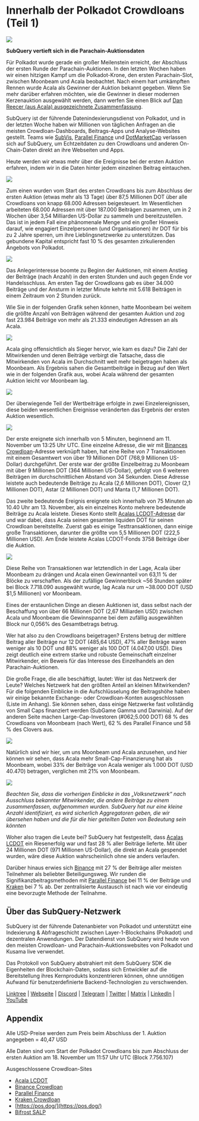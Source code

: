 # Innerhalb der Polkadot Crowdloans (Teil 1)

![](https://miro.medium.com/max/2400/1*JvR4YsstF6OHG3mTr_1Seg.png)

**SubQuery vertieft sich in die Parachain-Auktionsdaten**

Für Polkadot wurde gerade ein großer Meilenstein erreicht, der Abschluss der ersten Runde der Parachain-Auktionen. In den letzten Wochen haben wir einen hitzigen Kampf um die Polkadot-Krone, den ersten Parachain-Slot, zwischen Moonbeam und Acala beobachtet. Nach einem hart umkämpften Rennen wurde Acala als Gewinner der Auktion bekannt gegeben. Wenn Sie mehr darüber erfahren möchten, wie die Gewinner in dieser modernen Kerzenauktion ausgewählt werden, dann werfen Sie einen Blick auf [Dan Reecer (aus Acala) ausgezeichnete Zusammenfassung](https://twitter.com/danreecer_/status/1364646604024786949).

SubQuery ist der führende Datenindexierungsdienst von Polkadot, und in der letzten Woche haben wir Millionen von täglichen Anfragen an die meisten Crowdloan-Dashboards, Beitrags-Apps und Analyse-Websites gestellt. Teams wie [SubVis](https://www.subvis.io/), [Parallel Finance](https://parallel.fi/) und [DotMarketCap](https://dotmarketcap.com/) verlassen sich auf SubQuery, um Echtzeitdaten zu den Crowdloans und anderen On-Chain-Daten direkt an ihre Webseiten und Apps.

Heute werden wir etwas mehr über die Ereignisse bei der ersten Auktion erfahren, indem wir in die Daten hinter jedem einzelnen Beitrag eintauchen.

![](https://miro.medium.com/max/2400/0*Pcp3KJvC5eyP2KQ3)

Zum einen wurden vom Start des ersten Crowdloans bis zum Abschluss der ersten Auktion (etwas mehr als 13 Tage) über 87,5 Millionen DOT über alle Crowdloans von knapp 68.000 Adressen beigesteuert. Im Wesentlichen arbeiteten 68.000 Adressen mit über 187.000 Beiträgen zusammen, um in 2 Wochen über 3,54 Milliarden US-Dollar zu sammeln und bereitzustellen. Das ist in jedem Fall eine phänomenale Menge und ein großer Hinweis darauf, wie engagiert Einzelpersonen (und Organisationen) ihr DOT für bis zu 2 Jahre sperren, um ihre Lieblingsnetzwerke zu unterstützen. Das gebundene Kapital entspricht fast 10 % des gesamten zirkulierenden Angebots von Polkadot.

![](https://miro.medium.com/max/2400/0*-ovBJnjxAKfeB81Y)

Das Anlegerinteresse boomte zu Beginn der Auktionen, mit einem Anstieg der Beiträge (nach Anzahl) in den ersten Stunden und auch gegen Ende vor Handelsschluss. Am ersten Tag der Crowdloans gab es über 34.000 Beiträge und der Ansturm in letzter Minute kehrte mit 5.618 Beiträgen in einem Zeitraum von 2 Stunden zurück.

Wie Sie in der folgenden Grafik sehen können, hatte Moonbeam bei weitem die größte Anzahl von Beiträgen während der gesamten Auktion und zog fast 23.984 Beiträge von mehr als 21.333 eindeutigen Adressen an als Acala.

![](https://miro.medium.com/max/2400/0*MSHfjnu7KmMvDmnY)

Acala ging offensichtlich als Sieger hervor, wie kam es dazu? Die Zahl der Mitwirkenden und deren Beiträge verbirgt die Tatsache, dass die Mitwirkenden von Acala im Durchschnitt weit mehr beigetragen haben als Moonbeam. Als Ergebnis sahen die Gesamtbeiträge in Bezug auf den Wert wie in der folgenden Grafik aus, wobei Acala während der gesamten Auktion leicht vor Moonbeam lag.

![](https://miro.medium.com/max/2400/0*YbV-ReqSwfimUsbO)

Der überwiegende Teil der Wertbeiträge erfolgte in zwei Einzelereignissen, diese beiden wesentlichen Ereignisse veränderten das Ergebnis der ersten Auktion wesentlich.

![](https://miro.medium.com/max/2400/0*jmRsZ7kxEYAWYaUq)

Der erste ereignete sich innerhalb von 5 Minuten, beginnend am 11. November um 13:25 Uhr UTC. Eine einzelne Adresse, die wir mit [Binances Crowdloan](https://www.binance.com/en/dotslot)-Adresse verknüpft haben, hat eine Reihe von 7 Transaktionen mit einem Gesamtwert von über 19 Millionen DOT (768,9 Millionen US-Dollar) durchgeführt. Der erste war der größte Einzelbeitrag zu Moonbeam mit über 9 Millionen DOT (364 Millionen US-Dollar), gefolgt von 6 weiteren Beiträgen im durchschnittlichen Abstand von 34 Sekunden. Diese Adresse leistete auch bedeutende Beiträge zu Acala (2,6 Millionen DOT), Clover (2,1 Millionen DOT), Astar (2 Millionen DOT) und Manta (1,7 Millionen DOT).

Das zweite bedeutende Ereignis ereignete sich innerhalb von 75 Minuten ab 10.40 Uhr am 13. November, als ein einzelnes Konto mehrere bedeutende Beiträge zu Acala leistete. Dieses Konto stellt [Acalas LCDOT-Adresse](https://medium.com/acalanetwork/acala-liquid-crowdloan-dot-lcdot-launch-on-polkadot-f28d8f561157) dar und war dabei, dass Acala seinen gesamten liquiden DOT für seinen Crowdloan bereitstellte. Zuerst gab es einige Testtransaktionen, dann einige große Transaktionen, darunter die größte von 5,5 Millionen DOT (222,5 Millionen USD). Am Ende leistete Acalas LCDOT-Fonds 3758 Beiträge über die Auktion.

![](https://miro.medium.com/max/2400/0*GTJviXqhPmRIIf73)

Diese Reihe von Transaktionen war letztendlich in der Lage, Acala über Moonbeam zu drängen und Acala einen Gewinnanteil von 63,11 % der Blöcke zu verschaffen. Als der zufällige Gewinnerblock ~56 Stunden später bei Block 7.718.090 ausgewählt wurde, lag Acala nur um ~38.000 DOT (USD $1,5 Millionen) vor Moonbeam.

Eines der erstaunlichen Dinge an diesen Auktionen ist, dass selbst nach der Beschaffung von über 66 Millionen DOT (2,67 Milliarden USD) zwischen Acala und Moonbeam die Gewinnspanne bei dem zufällig ausgewählten Block nur 0,056% des Gesamtbetrags betrug.

Wer hat also zu den Crowdloans beigetragen? Erstens betrug der mittlere Beitrag aller Beiträge nur 12 DOT (485,64 USD), 47% aller Beiträge waren weniger als 10 DOT und 88% weniger als 100 DOT (4.047,00 USD). Dies zeigt deutlich eine extrem starke und robuste Gemeinschaft einzelner Mitwirkender, ein Beweis für das Interesse des Einzelhandels an den Parachain-Auktionen.

Die große Frage, die alle beschäftigt, lautet: Wer ist das Netzwerk der Leute? Welches Netzwerk hat den größten Anteil an kleinen Mitwirkenden? Für die folgenden Einblicke in die Aufschlüsselung der Beitragshöhe haben wir einige bekannte Exchange- oder Crowdloan-Konten ausgeschlossen (Liste im Anhang). Sie können sehen, dass einige Netzwerke fast vollständig von Small Caps finanziert werden (SubGame Gamma und Darwinia). Auf der anderen Seite machen Large-Cap-Investoren (#062;5.000 DOT) 68 % des Crowdloans von Moonbeam (nach Wert), 62 % des Parallel Finance und 58 % des Clovers aus.

![](https://miro.medium.com/max/2400/0*ztRnFrVfJ2aTlMiU)

Natürlich sind wir hier, um uns Moonbeam und Acala anzusehen, und hier können wir sehen, dass Acala mehr Small-Cap-Finanzierung hat als Moonbeam, wobei 33% der Beiträge von Acala weniger als 1.000 DOT (USD 40.470) betragen, verglichen mit 21% von Moonbeam.

![](https://miro.medium.com/max/2400/0*ge-2XDPgddj-J07V)

_Beachten Sie, dass die vorherigen Einblicke in das „Volksnetzwerk“ nach Ausschluss bekannter Mitwirkender, die andere Beiträge zu einem zusammenfassen, aufgenommen wurden. SubQuery hat nur eine kleine Anzahl identifiziert, es wird sicherlich Aggregatoren geben, die wir übersehen haben und die für die hier geteilten Daten von Bedeutung sein könnten_

Woher also tragen die Leute bei? SubQuery hat festgestellt, dass [Acalas LCDOT](https://medium.com/acalanetwork/acala-liquid-crowdloan-dot-lcdot-launch-on-polkadot-f28d8f561157) ein Riesenerfolg war und fast 28 % aller Beiträge lieferte. Mit über 24 Millionen DOT (971 Millionen US-Dollar), die direkt an Acala gespendet wurden, wäre diese Auktion wahrscheinlich ohne sie anders verlaufen.

Darüber hinaus erwies sich [Binance](https://www.binance.com/en/dotslot) mit 27 % der Beiträge aller meisten Teilnehmer als beliebter Beteiligungsweg. Wir runden die Signifikanzbeitragsmethoden mit [Parallel Finance](https://crowdloan.parallel.fi/#/auction/polkadot) bei 11 % der Beiträge und [Kraken](https://www.kraken.com/learn/parachain-auctions) bei 7 % ab. Der zentralisierte Austausch ist nach wie vor eindeutig eine bevorzugte Methode der Teilnahme.

## Über das SubQuery-Netzwerk

SubQuery ist der führende Datenanbieter von Polkadot und unterstützt eine Indexierung & Abfrageschicht zwischen Layer-1-Blockchains (Polkadot) und dezentralen Anwendungen. Der Datendienst von SubQuery wird heute von den meisten Crowdloan- und Parachain-Auktionswebsites von Polkadot und Kusama live verwendet.

Das Protokoll von SubQuery abstrahiert mit dem SubQuery SDK die Eigenheiten der Blockchain-Daten, sodass sich Entwickler auf die Bereitstellung ihres Kernprodukts konzentrieren können, ohne unnötigen Aufwand für benutzerdefinierte Backend-Technologien zu verschwenden.

[Linktree](https://linktr.ee/subquerynetwork)  |  [Webseite](https://subquery.network/)  |  [Discord](https://discord.com/invite/78zg8aBSMG)  |  [Telegram](https://t.me/subquerynetwork)  |  [Twitter](https://twitter.com/subquerynetwork)  |  [Matrix](https://matrix.to/#/#subquery:matrix.org)  |  [LinkedIn](https://www.linkedin.com/company/subquery)  |  [YouTube](https://www.youtube.com/channel/UCi1a6NUUjegcLHDFLr7CqLw)

## Appendix

Alle USD-Preise werden zum Preis beim Abschluss der 1. Auktion angegeben = 40,47 USD

Alle Daten sind vom Start der Polkadot Crowdloans bis zum Abschluss der ersten Auktion am 18. November um 11:57 Uhr UTC (Block 7.756.107)

Ausgeschlossene Crowdloan-Sites

-   [Acala LCDOT](https://medium.com/acalanetwork/acala-liquid-crowdloan-dot-lcdot-launch-on-polkadot-f28d8f561157)
-   [Binance Crowdloan](https://www.binance.com/en/dotslot)
-   [Parallel Finance](https://crowdloan.parallel.fi/#/auction/polkadot)
-   [Kraken Crowdloan](https://www.kraken.com/learn/parachain-auctions)
-   [https://pos.dog/](https://pos.dog/)
-   [Bifrost SALP](https://medium.com/bifrost-finance/bifrost-announces-slot-auction-liquidity-protocol-salp-weekly-report-51-57a7f69aad34)
